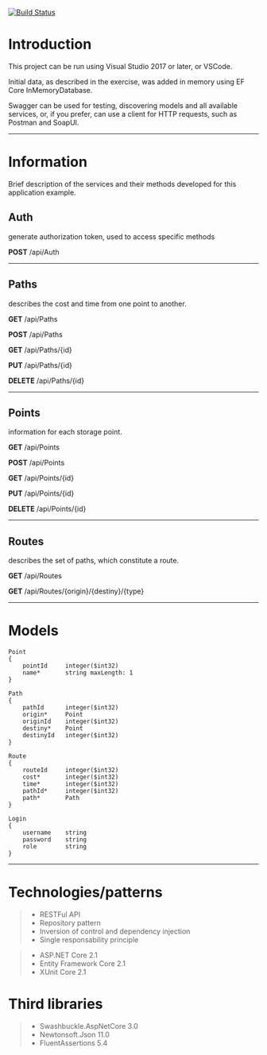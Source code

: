 [![Build Status](https://dev.azure.com/rtarantelli/DeliveryService/_apis/build/status/rtarantelli.DeliveryService)](https://dev.azure.com/rtarantelli/DeliveryService/_build/latest?definitionId=3)

# Introduction

This project can be run using Visual Studio 2017 or later, or VSCode.

Initial data, as described in the exercise, was added in memory using EF Core InMemoryDatabase.

Swagger can be used for testing, discovering models and all available services, or, if you prefer, can use a client for HTTP requests, such as Postman and SoapUI.
___

# Information

Brief description of the services and their methods developed for this application example.

## Auth
generate authorization token, used to access specific methods

**POST** /api/Auth
___


## Paths
describes the cost and time from one point to another.

**GET** /api/Paths

**POST** /api/Paths

**GET** /api/Paths/{id}

**PUT** /api/Paths/{id}

**DELETE** /api/Paths/{id}
___


## Points
information for each storage point.

**GET** /api/Points

**POST** /api/Points

**GET** /api/Points/{id}

**PUT** /api/Points/{id}

**DELETE** /api/Points/{id}
___


## Routes
describes the set of paths, which constitute a route.

**GET** /api/Routes

**GET** /api/Routes/{origin}/{destiny}/{type}
___


# Models
```
Point
{
	pointId		integer($int32)
	name*		string maxLength: 1
}

Path
{
	pathId		integer($int32)
	origin*		Point
	originId	integer($int32)
	destiny*	Point
	destinyId	integer($int32)
}

Route
{
	routeId		integer($int32)
	cost*		integer($int32)
	time*		integer($int32)
	pathId*		integer($int32)
	path*		Path
}

Login
{
	username	string
	password	string
	role		string
}
```
___


# Technologies/patterns

>* RESTFul API
>* Repository pattern
>* Inversion of control and dependency injection
>* Single responsability principle

>* ASP.NET Core 2.1
>* Entity Framework Core 2.1
>* XUnit Core 2.1

# Third libraries

>* Swashbuckle.AspNetCore 3.0
>* Newtonsoft.Json 11.0
>* FluentAssertions 5.4